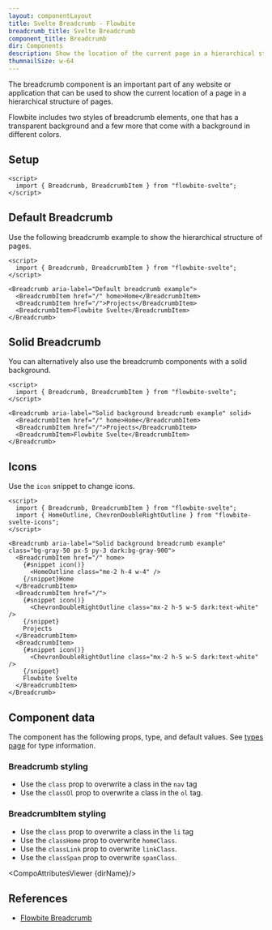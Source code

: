 ```yaml
---
layout: componentLayout
title: Svelte Breadcrumb - Flowbite
breadcrumb_title: Svelte Breadcrumb
component_title: Breadcrumb
dir: Components
description: Show the location of the current page in a hierarchical structure using the breadcrumb components
thumnailSize: w-64
---
```


<script>
  import { CompoAttributesViewer, GitHubCompoLinks, toKebabCase } from '../../utils'
  import { Breadcrumb, BreadcrumbItem, Heading, P, A } from '$lib'
  const dirName = toKebabCase(component_title)
</script>

The breadcrumb component is an important part of any website or application that can be used to show the current location of a page in a hierarchical structure of pages.

Flowbite includes two styles of breadcrumb elements, one that has a transparent background and a few more that come with a background in different colors.

## Setup

```svelte example hideOutput
<script>
  import { Breadcrumb, BreadcrumbItem } from "flowbite-svelte";
</script>
```

## Default Breadcrumb

Use the following breadcrumb example to show the hierarchical structure of pages.

```svelte example hideScript
<script>
  import { Breadcrumb, BreadcrumbItem } from "flowbite-svelte";
</script>

<Breadcrumb aria-label="Default breadcrumb example">
  <BreadcrumbItem href="/" home>Home</BreadcrumbItem>
  <BreadcrumbItem href="/">Projects</BreadcrumbItem>
  <BreadcrumbItem>Flowbite Svelte</BreadcrumbItem>
</Breadcrumb>
```

## Solid Breadcrumb

You can alternatively also use the breadcrumb components with a solid background.

```svelte example hideScript
<script>
  import { Breadcrumb, BreadcrumbItem } from "flowbite-svelte";
</script>

<Breadcrumb aria-label="Solid background breadcrumb example" solid>
  <BreadcrumbItem href="/" home>Home</BreadcrumbItem>
  <BreadcrumbItem href="/">Projects</BreadcrumbItem>
  <BreadcrumbItem>Flowbite Svelte</BreadcrumbItem>
</Breadcrumb>
```

## Icons

Use the `icon` snippet to change icons.

```svelte example
<script>
  import { Breadcrumb, BreadcrumbItem } from "flowbite-svelte";
  import { HomeOutline, ChevronDoubleRightOutline } from "flowbite-svelte-icons";
</script>

<Breadcrumb aria-label="Solid background breadcrumb example" class="bg-gray-50 px-5 py-3 dark:bg-gray-900">
  <BreadcrumbItem href="/" home>
    {#snippet icon()}
      <HomeOutline class="me-2 h-4 w-4" />
    {/snippet}Home
  </BreadcrumbItem>
  <BreadcrumbItem href="/">
    {#snippet icon()}
      <ChevronDoubleRightOutline class="mx-2 h-5 w-5 dark:text-white" />
    {/snippet}
    Projects
  </BreadcrumbItem>
  <BreadcrumbItem>
    {#snippet icon()}
      <ChevronDoubleRightOutline class="mx-2 h-5 w-5 dark:text-white" />
    {/snippet}
    Flowbite Svelte
  </BreadcrumbItem>
</Breadcrumb>
```

## Component data

The component has the following props, type, and default values. See [types page](/docs/pages/typescript) for type information.

### Breadcrumb styling

- Use the `class` prop to overwrite a class in the `nav` tag
- Use the `classOl` prop to overwrite a class in the `ol` tag.

### BreadcrumbItem styling

- Use the `class` prop to overwrite a class in the `li` tag
- Use the `classHome` prop to overwrite `homeClass`.
- Use the `classLink` prop to overwrite `linkClass`.
- Use the `classSpan` prop to overwrite `spanClass`.

<CompoAttributesViewer {dirName}/>

## References

- [Flowbite Breadcrumb](https://flowbite.com/docs/components/breadcrumb/)

<GitHubCompoLinks />

